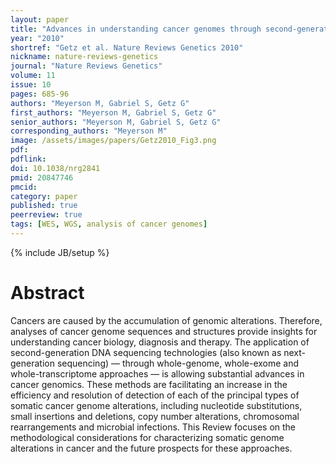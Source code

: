 ```yaml
---
layout: paper
title: "Advances in understanding cancer genomes through second-generation sequencing"
year: "2010"
shortref: "Getz et al. Nature Reviews Genetics 2010"
nickname: nature-reviews-genetics
journal: "Nature Reviews Genetics"
volume: 11
issue: 10
pages: 685-96
authors: "Meyerson M, Gabriel S, Getz G"
first_authors: "Meyerson M, Gabriel S, Getz G"
senior_authors: "Meyerson M, Gabriel S, Getz G"
corresponding_authors: "Meyerson M"
image: /assets/images/papers/Getz2010_Fig3.png
pdf:
pdflink:
doi: 10.1038/nrg2841
pmid: 20847746
pmcid:
category: paper
published: true
peerreview: true
tags: [WES, WGS, analysis of cancer genomes]
---
```

{% include JB/setup %}

# Abstract

Cancers are caused by the accumulation of genomic alterations. Therefore, analyses of cancer genome sequences and structures provide insights for understanding cancer biology, diagnosis and therapy. The application of second-generation DNA sequencing technologies (also known as next-generation sequencing) — through whole-genome, whole-exome and whole-transcriptome approaches — is allowing substantial advances in cancer genomics. These methods are facilitating an increase in the efficiency and resolution of detection of each of the principal types of somatic cancer genome alterations, including nucleotide substitutions, small insertions and deletions, copy number alterations, chromosomal rearrangements and microbial infections. This Review focuses on the methodological considerations for characterizing somatic genome alterations in cancer and the future prospects for these approaches.





